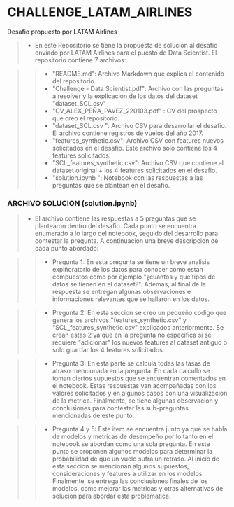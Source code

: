 # CHALLENGE_LATAM_AIRLINES
Desafio propuesto por LATAM Airlines

> - En este Repositorio se tiene la propuesta de solucion al desafio enviado por LATAM Airlines para el puesto de Data Scientist. El repositorio contiene 7 archivos:

>> - "README.md": Archivo Markdown que explica el contenido del repositorio.
>> - "Challenge - Data Scientist.pdf": Archivo con las preguntas a resolver y la explicacion de los datos del dataset "dataset_SCL.csv"
>> - "CV_ALEX_PEÑA_PAVEZ_220103.pdf" : CV del prospecto que creo el repositorio.
>> - "dataset_SCL.csv ": Archivo CSV para desarrollar el desafio. El archivo contiene registros de vuelos del año 2017.
>> - "features_synthetic.csv": Archivo CSV con features nuevos solicitados en el desafio. Este archivo solo contiene los 4 features solicitados.
>> - "SCL_features_synthetic.csv": Archivo CSV que contiene al dataset original + los 4 features solicitados en el desafio.
>> - "solution.ipynb ": Notebook con las respuestas a las preguntas que se plantean en el desafio.


### ARCHIVO SOLUCION (solution.ipynb)

> - El archivo contiene las respuestas a 5 preguntas que se plantearon dentro del desafio. Cada punto se encuentra enumerado a lo largo del notebook, seguido del desarrollo para contestar la pregunta. A continuacion una breve descripcion de cada punto abordado:

>> - Pregunta 1: En esta pregunta se tiene un breve analisis explñoratorio de los datos para conocer como estan compuestos como por ejemplo "¿cuantos y que tipos de datos se tienen en el dataset?". Ademas, al final de la respuesta se entregan algunas observaciones e informaciones relevantes que se hallaron en los datos.

>> - Pregunta 2: En esta seccion se creo un pequeño codigo que genera los archivos "features_synthetic.csv" y "SCL_features_synthetic.csv" explicados anteriormente. Se crean estas 2 ya que en la pregunta no especifica si se requiere "adicionar" los nuevos features al dataset antiguo o solo guardar los 4 features solicitados.

>> - Pregunta 3: En esta parte se calcula todas las tasas de atraso mencionada en la pregunta. En cada calcullo se toman ciertos supuestos que se encuentran comentados en el notebook.  Estas respuestas van acompañadas con los valores solicitados y en algunos casos con una visualizacion de la metrica. Finalmente, se tiene algunas observacion y conclusiones para contestar las sub-preguntas mencionadas de este punto.

>> - Pregunta 4 y 5: Este item se encuentra junto ya que se habla de modelos y metricas de desempeño por lo tanto en el notebook se abordan como una sola pregunta. En este punto se proponen algunos modelos para determinar la probabilidad de que un vuelo sufra un retraso. Al inicio de esta seccion se mencionan algunos supuestos, consideraciones y features a utilizar en los modelos. Finalmente, se entrega las conclusiones finales de los modelos, como mejorar las metricas y otras alternativas de solucion para abordar esta problematica.
